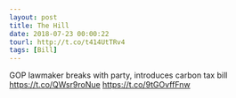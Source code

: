 ```yaml
---
layout: post
title: The Hill
date: 2018-07-23 00:00:22
tourl: http://t.co/t414UtTRv4
tags: [Bill]
---
```

GOP lawmaker breaks with party, introduces carbon tax bill https://t.co/QWsr9roNue https://t.co/9tGOvffFnw